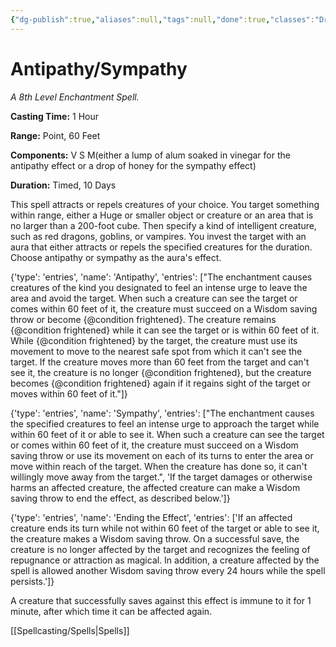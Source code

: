 ```yaml
---
{"dg-publish":true,"aliases":null,"tags":null,"done":true,"classes":"Druid, Wizard,","spellLevel":8,"school":"Enchantment","source":"PHB","permalink":"/spells/antipathy-sympathy/","dgHomeLink":false,"dgPassFrontmatter":true}
---
```


# Antipathy/Sympathy
*A 8th Level Enchantment Spell.*

**Casting Time:** 1 Hour

**Range:** Point, 60 Feet

**Components:** V S M(either a lump of alum soaked in vinegar for the antipathy effect or a drop of honey for the sympathy effect)

**Duration:** Timed, 10 Days

This spell attracts or repels creatures of your choice. You target something within range, either a Huge or smaller object or creature or an area that is no larger than a 200-foot cube. Then specify a kind of intelligent creature, such as red dragons, goblins, or vampires. You invest the target with an aura that either attracts or repels the specified creatures for the duration. Choose antipathy or sympathy as the aura's effect.



{'type': 'entries', 'name': 'Antipathy', 'entries': ["The enchantment causes creatures of the kind you designated to feel an intense urge to leave the area and avoid the target. When such a creature can see the target or comes within 60 feet of it, the creature must succeed on a Wisdom saving throw or become {@condition frightened}. The creature remains {@condition frightened} while it can see the target or is within 60 feet of it. While {@condition frightened} by the target, the creature must use its movement to move to the nearest safe spot from which it can't see the target. If the creature moves more than 60 feet from the target and can't see it, the creature is no longer {@condition frightened}, but the creature becomes {@condition frightened} again if it regains sight of the target or moves within 60 feet of it."]}



{'type': 'entries', 'name': 'Sympathy', 'entries': ["The enchantment causes the specified creatures to feel an intense urge to approach the target while within 60 feet of it or able to see it. When such a creature can see the target or comes within 60 feet of it, the creature must succeed on a Wisdom saving throw or use its movement on each of its turns to enter the area or move within reach of the target. When the creature has done so, it can't willingly move away from the target.", 'If the target damages or otherwise harms an affected creature, the affected creature can make a Wisdom saving throw to end the effect, as described below.']}



{'type': 'entries', 'name': 'Ending the Effect', 'entries': ['If an affected creature ends its turn while not within 60 feet of the target or able to see it, the creature makes a Wisdom saving throw. On a successful save, the creature is no longer affected by the target and recognizes the feeling of repugnance or attraction as magical. In addition, a creature affected by the spell is allowed another Wisdom saving throw every 24 hours while the spell persists.']}



A creature that successfully saves against this effect is immune to it for 1 minute, after which time it can be affected again.

[[Spellcasting/Spells|Spells]]